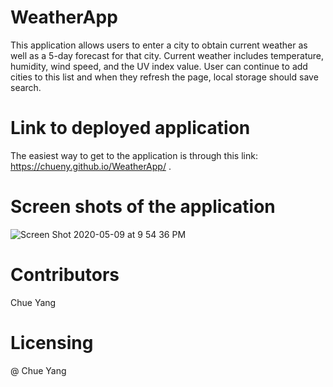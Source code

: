 # WeatherApp
This application allows users to enter a city to obtain current weather as well as a 5-day 
forecast for that city. Current weather includes temperature, humidity, wind speed, and 
the UV index value.  User can continue to add cities to this list and when they refresh 
the page, local storage should save search.

# Link to deployed application 
The easiest way to get to the application is through this link: https://chueny.github.io/WeatherApp/ .


# Screen shots of the application 
![Screen Shot 2020-05-09 at 9 54 36 PM](https://user-images.githubusercontent.com/17972802/81489803-c261b680-923f-11ea-846e-c2a0fd5e4902.png)


# Contributors
Chue Yang 

# Licensing
@ Chue Yang

